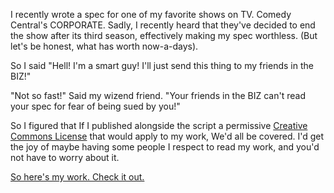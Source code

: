 I recently wrote a spec for one of my favorite shows on TV. Comedy Central's CORPORATE. Sadly, I recently heard that they've decided to end the show after its third season, effectively making my spec worthless. (But let's be honest, what has worth now-a-days).

So I said "Hell! I'm a smart guy! I'll just send this thing to my friends in the BIZ!"

"Not so fast!" Said my wizend friend. "Your friends in the BIZ can't read your spec for fear of being sued by you!"

So I figured that If I published alongside the script a permissive [Creative Commons License](https://choosealicense.com/licenses/cc-by-sa-4.0/#) that would apply to my work, We'd all be covered. I'd get the joy of maybe having some people I respect to read my work, and you'd not have to worry about it.

[So here's my work. Check it out.](https://github.com/ultamatt/corporate_spec/blob/master/Entrepreneurship.pdf)

